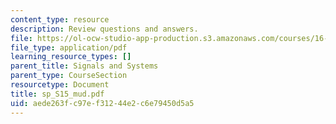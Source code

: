 ```yaml
---
content_type: resource
description: Review questions and answers.
file: https://ol-ocw-studio-app-production.s3.amazonaws.com/courses/16-01-unified-engineering-i-ii-iii-iv-fall-2005-spring-2006/aede263fc97ef31244e2c6e79450d5a5_sp_S15_mud.pdf
file_type: application/pdf
learning_resource_types: []
parent_title: Signals and Systems
parent_type: CourseSection
resourcetype: Document
title: sp_S15_mud.pdf
uid: aede263f-c97e-f312-44e2-c6e79450d5a5
---
```

